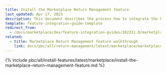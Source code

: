 ```yaml
---
title: Install the Marketplace Return Management feature
last_updated: Apr 17, 2023
description: This document describes the process how to integrate the Marketplace Return Management feature into a Spryker project.
template: feature-integration-guide-template
redirect_from:
  - /docs/marketplace/dev/feature-integration-guides/202311.0/marketplace-return-management-feature-integration.html
related:
  - title: Marketplace Return Management feature walkthrough
    link: docs/pbc/all/return-management/latest/marketplace/marketplace-return-management-feature-overview.html
---
```


{% include pbc/all/install-features/latest/marketplace/install-the-marketplace-return-management-feature.md %} <!-- To edit, see /_includes/pbc/all/install-features/202311.0/marketplace/install-the-marketplace-return-management-feature.md -->
